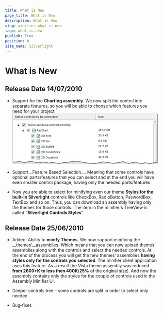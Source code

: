 ```yaml
---
title: What is New
page_title: What is New
description: What is New
slug: minifier-what-is-new
tags: what,is,new
publish: True
position: 0
site_name: Silverlight
---
```


# What is New



## Release Date 14/07/2010

* Support for the __Charting assembly__. We now split the control into separate features, so you will be able to choose which features you need for your project![minifier charting](images/minifier_charting.png)

* Support__Feature Based Selection__. Meaning that some controls have optional parts/features that you can select and at the end you will have even smaller control package, having only the needed parts/features

* Now you are able to select for minifying even our theme __Styles for the built-in Silverlight__ controls like CheckBox, RadioButton, PaswordBox, TextBox and so on. Thus, you can download an assembly having only the themes for those controls. The item in the minifier's TreeView is called “__Silverlight Controls Styles__”

## Release Date 25/06/2010  

* Added: Ability to __minify Themes__. We now support minifying the __themes’__assemblies. Which means that you can now upload themes’ assemblies along with the controls and select the needed controls. At the end of the process you will get the new themes' assemblies __having styles only for the controls you selected__. The minifier client application uses this feature. As a result the Vista theme assembly was reduced __from 2600+K to less then 400K__(__25%__ of the original size). And now the assembly contains only the styles for the couple of controls used in the Assembly Minifier UI. 

* Deeper controls tree – some controls are split in order to select only needed

* Bug-fixes
